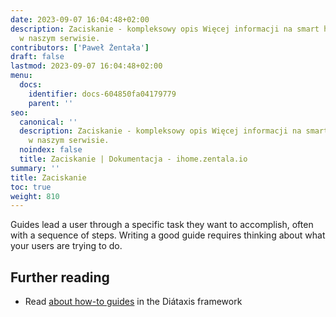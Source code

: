 ```yaml
---
date: 2023-09-07 16:04:48+02:00
description: Zaciskanie - kompleksowy opis Więcej informacji na smart home znajdziesz
  w naszym serwisie.
contributors: ['Paweł Żentała']
draft: false
lastmod: 2023-09-07 16:04:48+02:00
menu:
  docs:
    identifier: docs-604850fa04179779
    parent: ''
seo:
  canonical: ''
  description: Zaciskanie - kompleksowy opis Więcej informacji na smart home znajdziesz
    w naszym serwisie.
  noindex: false
  title: Zaciskanie | Dokumentacja - ihome.zentala.io
summary: ''
title: Zaciskanie
toc: true
weight: 810
---
```



Guides lead a user through a specific task they want to accomplish, often with a sequence of steps. Writing a good guide requires thinking about what your users are trying to do.

## Further reading

- Read [about how-to guides](https://diataxis.fr/how-to-guides/) in the Diátaxis framework
